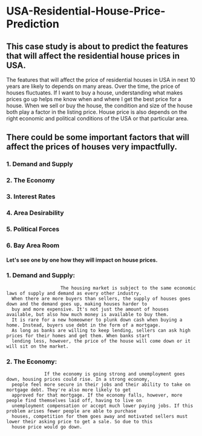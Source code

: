 # USA-Residential-House-Price-Prediction

## This case study is about to predict the features that will affect the  residential house prices in USA.  

The features that will affect the price of residential houses in USA in next 10 years are likely to depends on many areas.
Over the time, the price of houses fluctuates. If I want to buy a house, understanding what makes prices go up helps me know when and where I get the best price for a house. When we sell or buy the house, the condition and size of the house both play a factor in the listing price. House price is also depends on the right economic and political conditions of the USA or that particular area.

## There could be some important factors that will affect the prices of houses very impactfully.
### 1. Demand and Supply
### 2. The Economy
### 3. Interest Rates
### 4. Area Desirability
### 5. Political Forces
### 6. Bay Area Room

#### Let's see one by one how they will impact on house prices.

### 1. Demand and Supply:
                        The housing market is subject to the same economic laws of supply and demand as every other industry. 
      When there are more buyers than sellers, the supply of houses goes down and the demand goes up, making houses harder to 
      buy and more expensive. It's not just the amount of houses available, but also how much money is available to buy them.
      It is rare for a new homeowner to plunk down cash when buying a home. Instead, buyers use debt in the form of a mortgage.
      As long as banks are willing to keep lending, sellers can ask high prices for their homes and get them. When banks start
      lending less, however, the price of the house will come down or it will sit on the market.

### 2. The Economy:
                  If the economy is going strong and unemployment goes down, housing prices could rise. In a strong economy, 
      people feel more secure in their jobs and their ability to take on mortgage debt. They're also more likely to get 
      approved for that mortgage. If the economy falls, however, more people find themselves laid off, having to live on 
      unemployment compensation or accept much lower paying jobs. If this problem arises fewer people are able to purchase 
      houses, competition for them goes away and motivated sellers must lower their asking price to get a sale. So due to this
      house price would go down.
                  
